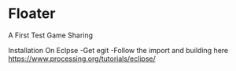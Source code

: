 # Floater
A First Test Game Sharing

Installation On Eclpse
  -Get egit
  -Follow the import and building here https://www.processing.org/tutorials/eclipse/

